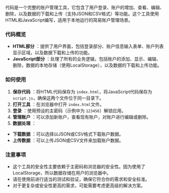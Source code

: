 代码是一个完整的账户管理工具，它包含了用户登录、账户的增加、查看、编辑、删除，以及数据的下载和上传（支持JSON和CSV格式）等功能。这个工具使用HTML和JavaScript编写，适用于本地运行的简易账户管理场景。

### 代码概览

* **HTML部分** ：提供了用户界面，包括登录部分、账户信息输入表单、账户列表显示区域，以及数据下载和上传的功能。
* **JavaScript部分** ：处理了所有的业务逻辑，包括账户的添加、显示、编辑、删除，数据的本地存储（使用LocalStorage），以及数据的下载和上传功能。

### 如何使用

1. **保存代码** ：将HTML代码保存为 `index.html`，将JavaScript代码保存为 `script.js`，确保这两个文件位于同一目录下。
2. **打开工具** ：在浏览器中打开 `index.html`文件。
3. **登录** ：使用预设的主密码（示例中为 `123456`）解锁应用。
4. **管理账户** ：可以添加新账户，查看现有账户，对账户进行编辑或删除。
5. **数据处理** ：

* **下载数据** ：可以选择以JSON或CSV格式下载账户数据。
* **上传数据** ：可以上传JSON或CSV文件来加载账户数据。

### 注意事项

* 这个工具的安全性主要依赖于主密码和浏览器的安全性。因为使用了LocalStorage，所以数据存储在用户的浏览器中。
* 请在使用前进行适当的测试和验证，确保它符合你的需求和安全标准。
* 对于更复杂或安全性更高的需求，可能需要考虑更高级的解决方案。
